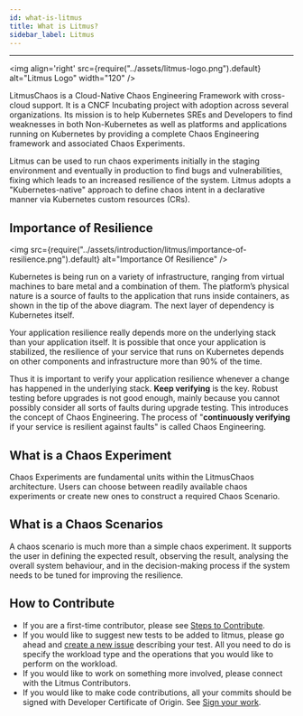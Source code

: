 ```yaml
---
id: what-is-litmus
title: What is Litmus?
sidebar_label: Litmus
---
```


---

<img align='right' src={require("../assets/litmus-logo.png").default} alt="Litmus Logo" width="120" />

LitmusChaos is a Cloud-Native Chaos Engineering Framework with cross-cloud support. It is a CNCF Incubating project with adoption across several organizations. Its mission is to help Kubernetes SREs and Developers to find weaknesses in both Non-Kubernetes as well as platforms and applications running on Kubernetes by providing a complete Chaos Engineering framework and associated Chaos Experiments.

Litmus can be used to run chaos experiments initially in the staging environment and eventually in production to find bugs and vulnerabilities, fixing which leads to an increased resilience of the system. Litmus adopts a "Kubernetes-native" approach to define chaos intent in a declarative manner via Kubernetes custom resources (CRs).

## Importance of Resilience

<img src={require("../assets/introduction/litmus/importance-of-resilience.png").default} alt="Importance Of Resilience" />

Kubernetes is being run on a variety of infrastructure, ranging from virtual machines to bare metal and a combination of them. The platform’s physical nature is a source of faults to the application that runs inside containers, as shown in the tip of the above diagram. The next layer of dependency is Kubernetes itself.

Your application resilience really depends more on the underlying stack than your application itself. It is possible that once your application is stabilized, the resilience of your service that runs on Kubernetes depends on other components and infrastructure more than 90% of the time.

Thus it is important to verify your application resilience whenever a change has happened in the underlying stack. **Keep verifying** is the key. Robust testing before upgrades is not good enough, mainly because you cannot possibly consider all sorts of faults during upgrade testing. This introduces the concept of Chaos Engineering. The process of "**continuously verifying** if your service is resilient against faults" is called Chaos Engineering.

## What is a Chaos Experiment

Chaos Experiments are fundamental units within the LitmusChaos architecture. Users can choose between readily available chaos experiments or create new ones to construct a required Chaos Scenario.

## What is a Chaos Scenarios

A chaos scenario is much more than a simple chaos experiment. It supports the user in defining the expected result, observing the result, analysing the overall system behaviour, and in the decision-making process if the system needs to be tuned for improving the resilience.

## How to Contribute

- If you are a first-time contributor, please see [Steps to Contribute](https://github.com/litmuschaos/litmus/blob/master/CONTRIBUTING.md#steps-to-contribute-).
- If you would like to suggest new tests to be added to litmus, please go ahead and [create a new issue](https://github.com/litmuschaos/litmus/issues/new) describing your test. All you need to do is specify the workload type and the operations that you would like to perform on the workload.
- If you would like to work on something more involved, please connect with the Litmus Contributors.
- If you would like to make code contributions, all your commits should be signed with Developer Certificate of Origin. See [Sign your work](https://github.com/litmuschaos/litmus/blob/master/CONTRIBUTING.md#sign-your-work).
